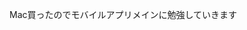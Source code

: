 Mac買ったのでモバイルアプリメインに勉強していきます

<!---
yacht-twr/yacht-twr is a ✨ special ✨ repository because its `README.md` (this file) appears on your GitHub profile.
You can click the Preview link to take a look at your changes.
--->
